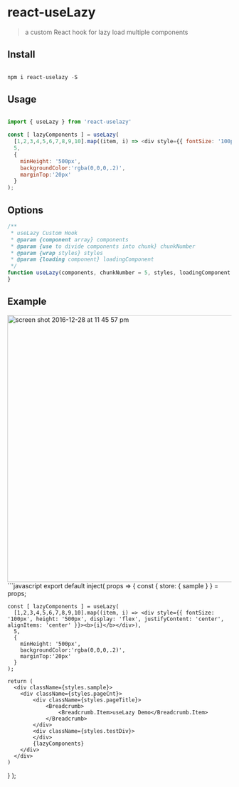# react-useLazy

> a custom React hook for lazy load multiple components 


Install
-----

```javascript

npm i react-uselazy -S

```


Usage
-----

```javascript

import { useLazy } from 'react-uselazy'

const [ lazyComponents ] = useLazy(
  [1,2,3,4,5,6,7,8,9,10].map((item, i) => <div style={{ fontSize: '100px', height: '500px', display: 'flex', justifyContent: 'center', alignItems: 'center' }}><b>{i}</b></div>), 
  5,
  {
    minHeight: '500px',
    backgroundColor:'rgba(0,0,0,.2)',
    marginTop:'20px'
  }
);

```

Options
-----
```javascript
/**
 * useLazy Custom Hook
 * @param {component array} components 
 * @param {use to divide components into chunk} chunkNumber 
 * @param {wrap styles} styles 
 * @param {loading component} loadingComponent 
 */
function useLazy(components, chunkNumber = 5, styles, loadingComponent = <div style={{height: '100%', display: 'flex', justifyContent: 'center', alignItems: 'center'}}>loading...</div>) {
}
```


Example
-----
<img width="600" alt="screen shot 2016-12-28 at 11 45 57 pm" src="useLazy.gif">
```javascript
export default inject(
  props => {
    const { store: { sample } } = props;

    const [ lazyComponents ] = useLazy(
      [1,2,3,4,5,6,7,8,9,10].map((item, i) => <div style={{ fontSize: '100px', height: '500px', display: 'flex', justifyContent: 'center', alignItems: 'center' }}><b>{i}</b></div>), 
      5,
      {
        minHeight: '500px',
        backgroundColor:'rgba(0,0,0,.2)',
        marginTop:'20px'
      }
    );
    
    return (
      <div className={styles.sample}>
        <div className={styles.pageCnt}>
            <div className={styles.pageTitle}>
                <Breadcrumb>
                    <Breadcrumb.Item>useLazy Demo</Breadcrumb.Item>
                </Breadcrumb>
            </div>
            <div className={styles.testDiv}>
            </div>
            {lazyComponents}
        </div>
      </div>
    )
  }
);
```
